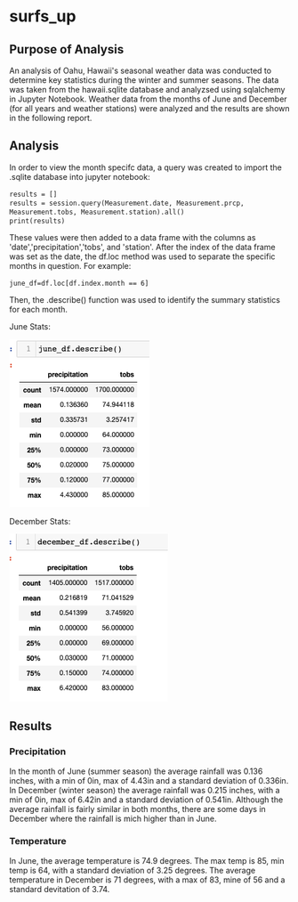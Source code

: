# surfs_up

## Purpose of Analysis
  
  An analysis of Oahu, Hawaii's seasonal weather data was conducted to determine key statistics during the winter and summer seasons. The data was taken from the hawaii.sqlite database and analyzsed using sqlalchemy in Jupyter Notebook. Weather data from the months of June and December (for all years and weather stations) were analyzed and the results are shown in the following report. 

## Analysis

  In order to view the month specifc data, a query was created to import the .sqlite database into jupyter notebook:
```
results = []
results = session.query(Measurement.date, Measurement.prcp, Measurement.tobs, Measurement.station).all()
print(results)
```
These values were then added to a data frame with the columns as 'date','precipitation','tobs', and 'station'. After the index of the data frame was set as the date, the df.loc method was used to separate the specific months in question. For example:
```
june_df=df.loc[df.index.month == 6]
```

  Then, the .describe() function was used to identify the summary statistics for each month.
  
  June Stats:

![June](https://github.com/oshadiw/surfs_up/blob/master/june_data.png)
  
  December Stats:

![Dec](https://github.com/oshadiw/surfs_up/blob/master/december_data.png)

## Results

### Precipitation

  In the month of June (summer season) the average rainfall was 0.136 inches, with a min of 0in, max of 4.43in and a standard deviation of 0.336in. In December (winter season) the average rainfall was 0.215 inches, with a min of 0in, max of 6.42in and a standard deviation of 0.541in. Although the average rainfall is fairly similar in both months, there are some days in December where the rainfall is mich higher than in June. 

### Temperature

  In June, the average temperature is 74.9 degrees. The max temp is 85, min temp is 64, with a standard deviation of 3.25 degrees. The average temperature in December is 71 degrees, with a max of 83, mine of 56 and a standard devitation of 3.74. 
